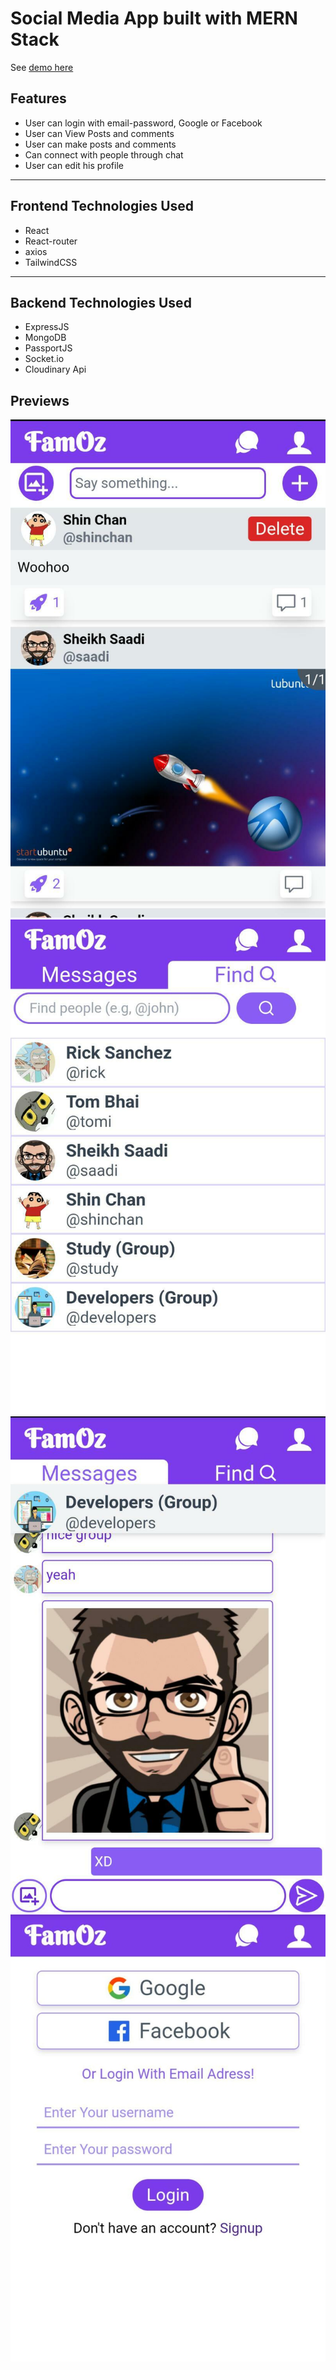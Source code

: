 # Social Media App built with MERN Stack

See [demo here](https://ozfam.herokuapp.com/)


## Features
- User can login with email-password, Google or Facebook
- User can View Posts and comments
- User can make posts and comments
- Can connect with people through chat
- User can edit his profile
---

## Frontend Technologies Used
- React
- React-router
- axios
- TailwindCSS
---
## Backend Technologies Used
- ExpressJS
- MongoDB
- PassportJS
- Socket.io
- Cloudinary Api

## Previews

![](assets/images/0.jpg)
![](assets/images/1.jpg)
![](assets/images/2.jpg)
![](assets/images/3.jpg)